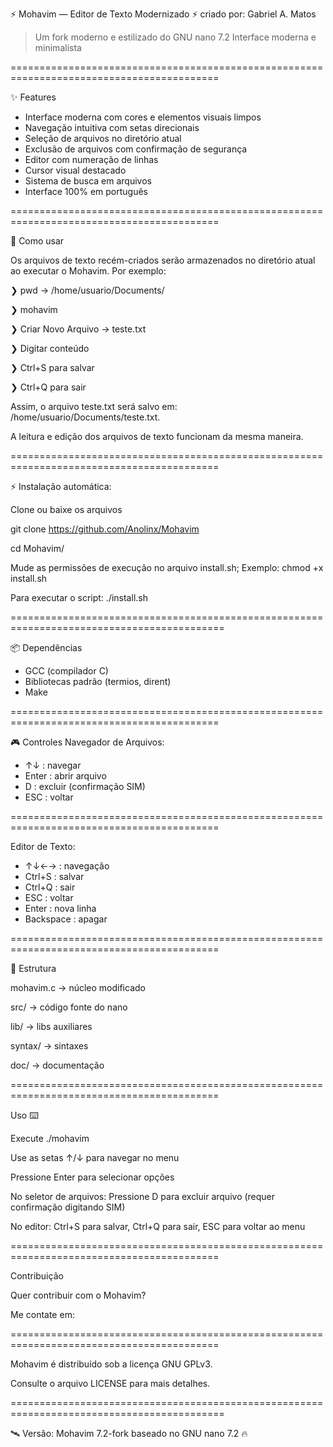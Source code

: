  ⚡ Mohavim — Editor de Texto Modernizado ⚡
         criado por: Gabriel A. Matos

> Um fork moderno e estilizado do GNU nano 7.2
> Interface moderna e minimalista

==========================================================================================

✨ Features
- Interface moderna com cores e elementos visuais limpos
- Navegação intuitiva com setas direcionais
- Seleção de arquivos no diretório atual
- Exclusão de arquivos com confirmação de segurança
- Editor com numeração de linhas
- Cursor visual destacado
- Sistema de busca em arquivos
- Interface 100% em português

==========================================================================================

🚀 Como usar

Os arquivos de texto recém-criados serão armazenados no diretório atual ao executar o Mohavim.
Por exemplo:

❯ pwd → /home/usuario/Documents/

❯ mohavim

❯ Criar Novo Arquivo → teste.txt

❯ Digitar conteúdo

❯ Ctrl+S para salvar

❯ Ctrl+Q para sair

Assim, o arquivo teste.txt será salvo em: /home/usuario/Documents/teste.txt.

A leitura e edição dos arquivos de texto funcionam da mesma maneira.

==========================================================================================

⚡ Instalação automática:

Clone ou baixe os arquivos

git clone https://github.com/Anolinx/Mohavim

cd Mohavim/

Mude as permissões de execução no arquivo install.sh;
Exemplo: chmod +x install.sh

Para executar o script: ./install.sh

===========================================================================================

📦 Dependências
- GCC (compilador C)
- Bibliotecas padrão (termios, dirent)
- Make

==========================================================================================

🎮 Controles
Navegador de Arquivos:
- ↑↓ : navegar
- Enter : abrir arquivo
- D : excluir (confirmação SIM)
- ESC : voltar

==========================================================================================

Editor de Texto:
- ↑↓←→ : navegação
- Ctrl+S : salvar
- Ctrl+Q : sair
- ESC : voltar
- Enter : nova linha
- Backspace : apagar

==========================================================================================

📂 Estrutura

mohavim.c   → núcleo modificado

src/        → código fonte do nano

lib/        → libs auxiliares

syntax/     → sintaxes

doc/        → documentação

==========================================================================================

Uso ⌨️

Execute ./mohavim

Use as setas ↑/↓ para navegar no menu

Pressione Enter para selecionar opções

No seletor de arquivos: Pressione D para excluir arquivo (requer confirmação digitando SIM)

No editor: Ctrl+S para salvar, Ctrl+Q para sair, ESC para voltar ao menu

==========================================================================================

Contribuição

Quer contribuir com o Mohavim?  

Me contate em:

==========================================================================================

Mohavim é distribuído sob a licença GNU GPLv3.  

Consulte o arquivo LICENSE para mais detalhes.

===========================================================================================

🛰️ Versão:
Mohavim 7.2-fork baseado no GNU nano 7.2 🔥
